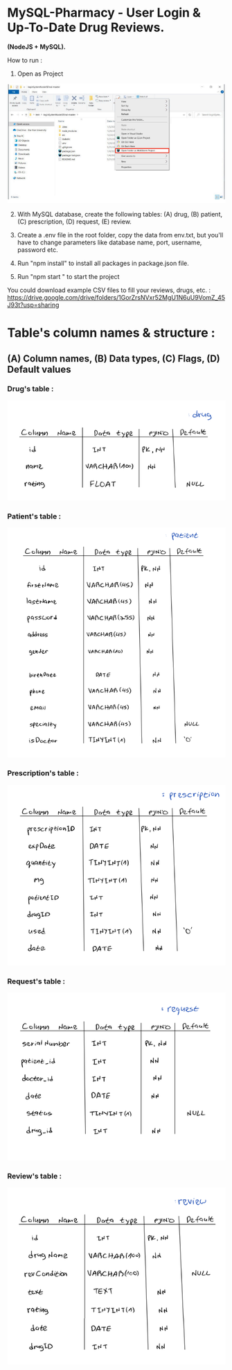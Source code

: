 # MySQL-Pharmacy - User Login & Up-To-Date Drug Reviews.

**(NodeJS + MySQL).**

How to run : 

1. Open as Project

![](https://github.com/eladoni1/MySQL-Pharmacy/blob/main/png/open%20in%20webstorm.png?raw=true)

2. With MySQL database, create the following tables: (A) drug, (B) patient, (C) prescription, (D) request, (E) review.

3. Create a .env file in the root folder, copy the data from env.txt, but you'll have to change parameters like database name, port, username, password etc.

4. Run "npm install" to install all packages in package.json file.

5. Run "npm start " to start the project


You could download example CSV files to fill your reviews, drugs, etc. :
https://drive.google.com/drive/folders/1GorZrsNVxr52MgU1N6uU9VomZ_45J93t?usp=sharing

# Table's column names & structure :

## (A) Column names, (B) Data types, (C) Flags, (D) Default values

### Drug's table :


![](https://github.com/eladoni1/MySQL-Pharmacy/blob/main/png/drug%20table.png?raw=true)


### Patient's table :


![](https://github.com/eladoni1/MySQL-Pharmacy/blob/main/png/patient%20table.png?raw=true)


### Prescription's table :


![](https://github.com/eladoni1/MySQL-Pharmacy/blob/main/png/prescriptions%20table.png?raw=true)


### Request's table :


![](https://github.com/eladoni1/MySQL-Pharmacy/blob/main/png/request%20table.png?raw=true)


### Review's table :


![](https://github.com/eladoni1/MySQL-Pharmacy/blob/main/png/review%20table.png?raw=true)

